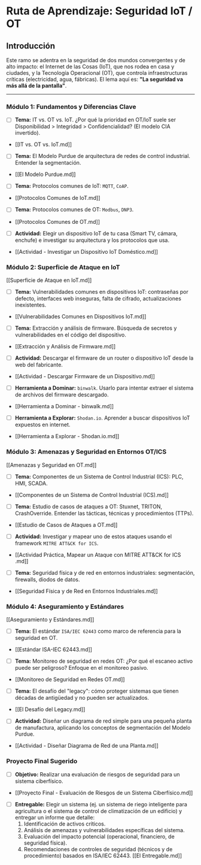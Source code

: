 # Ruta de Aprendizaje: Seguridad IoT / OT

## Introducción
Este ramo se adentra en la seguridad de dos mundos convergentes y de alto impacto: el Internet de las Cosas (IoT), que nos rodea en casa y ciudades, y la Tecnología Operacional (OT), que controla infraestructuras críticas (electricidad, agua, fábricas). El lema aquí es: **"La seguridad va más allá de la pantalla"**.

---

### Módulo 1: Fundamentos y Diferencias Clave
- [ ] **Tema:** IT vs. OT vs. IoT. ¿Por qué la prioridad en OT/IoT suele ser Disponibilidad > Integridad > Confidencialidad? (El modelo CIA invertido).
- [[IT vs. OT vs. IoT.md]]
- [ ] **Tema:** El Modelo Purdue de arquitectura de redes de control industrial. Entender la segmentación.
- [[El Modelo Purdue.md]]
- [ ] **Tema:** Protocolos comunes de IoT: `MQTT`, `CoAP`.
- [[Protocolos Comunes de IoT.md]]
- [ ] **Tema:** Protocolos comunes de OT: `Modbus`, `DNP3`.
- [[Protocolos Comunes de OT.md]]
- [ ] **Actividad:** Elegir un dispositivo IoT de tu casa (Smart TV, cámara, enchufe) e investigar su arquitectura y los protocolos que usa.
- [[Actividad - Investigar un Dispositivo IoT Doméstico.md]] 

### Módulo 2: Superficie de Ataque en IoT
[[Superficie de Ataque en IoT.md]]
- [ ] **Tema:** Vulnerabilidades comunes en dispositivos IoT: contraseñas por defecto, interfaces web inseguras, falta de cifrado, actualizaciones inexistentes.
- [[Vulnerabilidades Comunes en Dispositivos IoT.md]]
- [ ] **Tema:** Extracción y análisis de firmware. Búsqueda de secretos y vulnerabilidades en el código del dispositivo.
- [[Extracción y Análisis de Firmware.md]]
- [ ] **Actividad:** Descargar el firmware de un router o dispositivo IoT desde la web del fabricante.
- [[Actividad - Descargar Firmware de un Dispositivo.md]]
- [ ] **Herramienta a Dominar:** `binwalk`. Usarlo para intentar extraer el sistema de archivos del firmware descargado.
- [[Herramienta a Dominar - binwalk.md]]
- [ ] **Herramienta a Explorar:** `Shodan.io`. Aprender a buscar dispositivos IoT expuestos en internet.
- [[Herramienta a Explorar - Shodan.io.md]]

### Módulo 3: Amenazas y Seguridad en Entornos OT/ICS
[[Amenazas y Seguridad en OT.md]]
- [ ] **Tema:** Componentes de un Sistema de Control Industrial (ICS): PLC, HMI, SCADA.
- [[Componentes de un Sistema de Control Industrial (ICS).md]]
- [ ] **Tema:** Estudio de casos de ataques a OT: Stuxnet, TRITON, CrashOverride. Entender las tácticas, técnicas y procedimientos (TTPs).
- [[Estudio de Casos de Ataques a OT.md]]
- [ ] **Actividad:** Investigar y mapear uno de estos ataques usando el framework `MITRE ATT&CK for ICS`.
- [[Actividad Práctica, Mapear un Ataque con MITRE ATT&CK for ICS .md]]
- [ ] **Tema:** Seguridad física y de red en entornos industriales: segmentación, firewalls, diodos de datos.
- [[Seguridad Física y de Red en Entornos Industriales.md]]

### Módulo 4: Aseguramiento y Estándares
[[Aseguramiento y Estándares.md]]
- [ ] **Tema:** El estándar `ISA/IEC 62443` como marco de referencia para la seguridad en OT.
- [[Estándar ISA-IEC 62443.md]]
- [ ] **Tema:** Monitoreo de seguridad en redes OT: ¿Por qué el escaneo activo puede ser peligroso? Enfoque en el monitoreo pasivo.
- [[Monitoreo de Seguridad en Redes OT.md]]
- [ ] **Tema:** El desafío del "legacy": cómo proteger sistemas que tienen décadas de antigüedad y no pueden ser actualizados.
- [[El Desafío del Legacy.md]]
- [ ] **Actividad:** Diseñar un diagrama de red simple para una pequeña planta de manufactura, aplicando los conceptos de segmentación del Modelo Purdue.
- [[Actividad - Diseñar Diagrama de Red de una Planta.md]] 

### Proyecto Final Sugerido
- [ ] **Objetivo:** Realizar una evaluación de riesgos de seguridad para un sistema ciberfísico.
- [[Proyecto Final - Evaluación de Riesgos de un Sistema Ciberfísico.md]]
- [ ] **Entregable:** Elegir un sistema (ej. un sistema de riego inteligente para agricultura o el sistema de control de climatización de un edificio) y entregar un informe que detalle:
    1. Identificación de activos críticos.
    2. Análisis de amenazas y vulnerabilidades específicas del sistema.
    3. Evaluación del impacto potencial (operacional, financiero, de seguridad física).
    4. Recomendaciones de controles de seguridad (técnicos y de procedimiento) basados en ISA/IEC 62443.
     [[El Entregable.md]]
